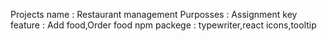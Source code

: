 Projects name : Restaurant management
Purposses : Assignment
key feature : Add food,Order food
npm packege : typewriter,react icons,tooltip
